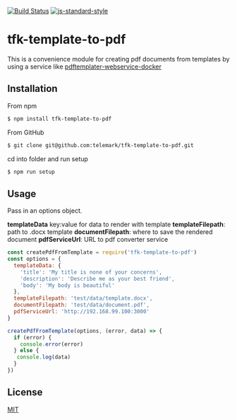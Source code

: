 [![Build Status](https://travis-ci.org/telemark/tfk-template-to-pdf.svg?branch=master)](https://travis-ci.org/telemark/tfk-template-to-pdf)
[![js-standard-style](https://img.shields.io/badge/code%20style-standard-brightgreen.svg?style=flat)](https://github.com/feross/standard)

# tfk-template-to-pdf

This is a convenience module for creating pdf documents from templates by using a service
like [pdftemplater-webservice-docker](https://github.com/telemark/pdftemplater-webservice-docker)

## Installation

From npm

```sh
$ npm install tfk-template-to-pdf
```

From GitHub

```sh
$ git clone git@github.com:telemark/tfk-template-to-pdf.git
```

cd into folder and run setup

```sh
$ npm run setup
```

## Usage

Pass in an options object.

**templateData** key:value for data to render with template
**templateFilepath**: path to .docx template
**documentFilepath**: where to save the rendered document
**pdfServiceUrl**: URL to pdf converter service

```JavaScript
const createPdfFromTemplate = require('tfk-template-to-pdf')
const options = {
  templateData: {
    'title': 'My title is none of your concerns',
    'description': 'Describe me as your best friend',
    'body': 'My body is beautiful'
  },
  templateFilepath: 'test/data/template.docx',
  documentFilepath: 'test/data/document.pdf',
  pdfServiceUrl: 'http://192.168.99.100:3000'
}

createPdfFromTemplate(options, (error, data) => {
  if (error) {
    console.error(error)
  } else {
   console.log(data)
  }
})

```

## License

[MIT](LICENSE)
